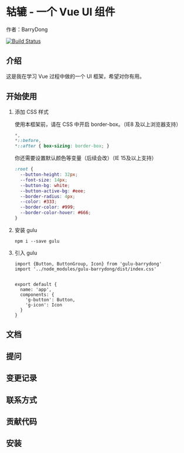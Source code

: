 # 轱辘 - 一个 Vue UI 组件
作者：BarryDong

[![Build Status](https://www.travis-ci.org/dongdong12138/gulu-demo.svg?branch=master)](https://www.travis-ci.org/dongdong12138/gulu-demo)

## 介绍

这是我在学习 Vue 过程中做的一个 UI 框架，希望对你有用。

## 开始使用

1. 添加 CSS 样式

    使用本框架前，请在 CSS 中开启 border-box。（IE8 及以上浏览器支持）
    
    ```css
    *,
    *::before,
    *::after { box-sizing: border-box; }
    ```
    
    你还需要设置默认颜色等变量（后续会改）（IE 15及以上支持）
    ```css
    :root {
      --button-height: 32px;
      --font-size: 14px;
      --button-bg: white;
      --button-active-bg: #eee;
      --border-radius: 4px;
      --color: #333;
      --border-color: #999;
      --border-color-hover: #666;
    }
    ```
    
2. 安装 gulu
    ```npm
    npm i --save gulu
    ```
    
3. 引入 gulu
    ```vue
    import {Button, ButtonGroup, Icon} from 'gulu-barrydong'
    import '../node_modules/gulu-barrydong/dist/index.css'
    
    
    export default {
      name: 'app',
      components: {
        'g-button': Button,
        'g-icon': Icon
      }
    }
    ```

## 文档

## 提问

## 变更记录

## 联系方式

## 贡献代码

## 安装
